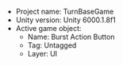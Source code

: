 <!-- UNITY CODE ASSIST INSTRUCTIONS START -->
- Project name: TurnBaseGame
- Unity version: Unity 6000.1.8f1
- Active game object:
  - Name: Burst Action Button
  - Tag: Untagged
  - Layer: UI
<!-- UNITY CODE ASSIST INSTRUCTIONS END -->
